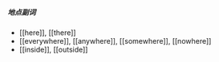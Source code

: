 ##### 地点副词
- [[here]], [[there]]
- [[everywhere]], [[anywhere]], [[somewhere]], [[nowhere]]
- [[inside]], [[outside]]
